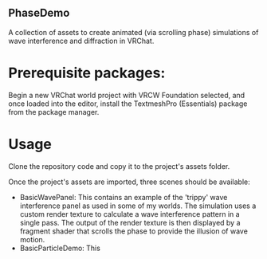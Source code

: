 ## PhaseDemo
A collection of assets to create animated (via scrolling phase) simulations of wave interference and diffraction in VRChat.

# Prerequisite packages:
Begin a new VRChat world project with VRCW Foundation selected, and once loaded into the editor, install the TextmeshPro (Essentials) package from the package manager. 

# Usage
Clone the repository code and copy it to the project's assets folder.

Once the project's assets are imported, three scenes should be available:

- BasicWavePanel: This contains an example of the 'trippy' wave interference panel as used in some of my worlds. The simulation uses a custom render texture to calculate a wave interference pattern in a single pass. The output of the render texture is then displayed by a fragment shader that scrolls the phase to provide the illusion of wave motion.
- BasicParticleDemo: This
   
